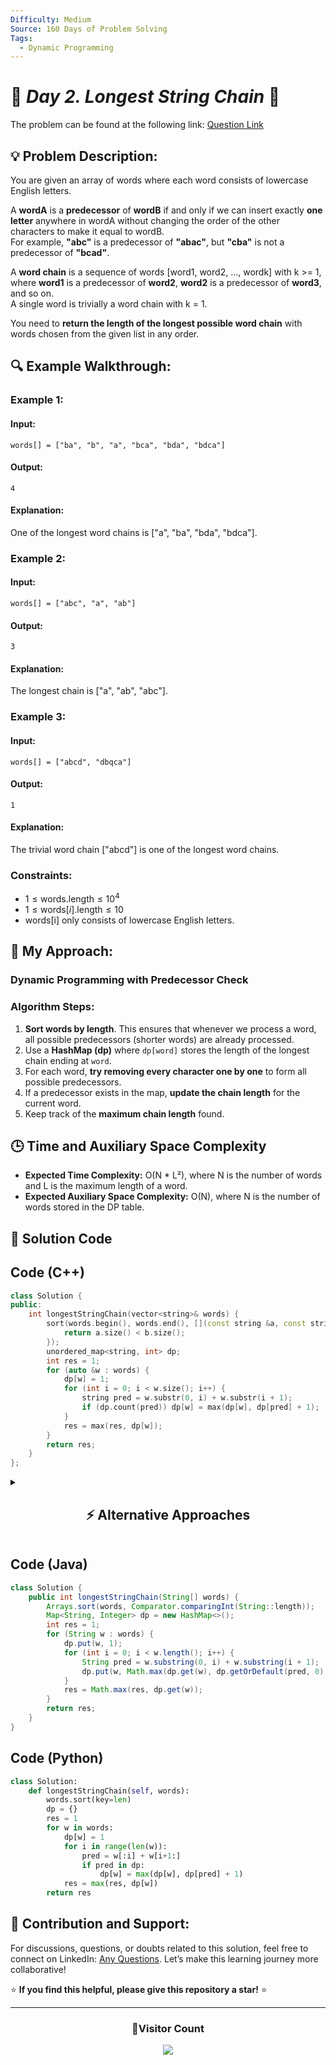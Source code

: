 ```yaml
---
Difficulty: Medium
Source: 160 Days of Problem Solving
Tags:
  - Dynamic Programming
---
```


# 🚀 _Day 2. Longest String Chain_ 🧠

The problem can be found at the following link: [Question Link](https://www.geeksforgeeks.org/batch/gfg-160-problems/track/dynamic-programming-gfg-160/problem/longest-string-chain)

## 💡 **Problem Description:**

You are given an array of words where each word consists of lowercase English letters.

A **wordA** is a **predecessor** of **wordB** if and only if we can insert exactly **one letter** anywhere in wordA without changing the order of the other characters to make it equal to wordB.  
For example, **"abc"** is a predecessor of **"abac"**, but **"cba"** is not a predecessor of **"bcad"**.

A **word chain** is a sequence of words [word1, word2, ..., wordk] with k >= 1, where **word1** is a predecessor of **word2**, **word2** is a predecessor of **word3**, and so on.  
A single word is trivially a word chain with k = 1.

You need to **return the length of the longest possible word chain** with words chosen from the given list in any order.

## 🔍 **Example Walkthrough:**

### **Example 1:**

#### **Input:**

```
words[] = ["ba", "b", "a", "bca", "bda", "bdca"]
```

#### **Output:**

```
4
```

#### **Explanation:**

One of the longest word chains is ["a", "ba", "bda", "bdca"].

### **Example 2:**

#### **Input:**

```
words[] = ["abc", "a", "ab"]
```

#### **Output:**

```
3
```

#### **Explanation:**

The longest chain is ["a", "ab", "abc"].

### **Example 3:**

#### **Input:**

```
words[] = ["abcd", "dbqca"]
```

#### **Output:**

```
1
```

#### **Explanation:**

The trivial word chain ["abcd"] is one of the longest word chains.

### **Constraints:**

- $1 \leq \text{words.length} \leq 10^4$
- $1 \leq \text{words}[i].\text{length} \leq 10$
- words[i] only consists of lowercase English letters.

## 🎯 **My Approach:**

### **Dynamic Programming with Predecessor Check**

### **Algorithm Steps:**

1. **Sort words by length**. This ensures that whenever we process a word, all possible predecessors (shorter words) are already processed.
2. Use a **HashMap (dp)** where `dp[word]` stores the length of the longest chain ending at `word`.
3. For each word, **try removing every character one by one** to form all possible predecessors.
4. If a predecessor exists in the map, **update the chain length** for the current word.
5. Keep track of the **maximum chain length** found.

## 🕒 **Time and Auxiliary Space Complexity**

- **Expected Time Complexity:** O(N \* L²), where N is the number of words and L is the maximum length of a word.
- **Expected Auxiliary Space Complexity:** O(N), where N is the number of words stored in the DP table.

## 📝 **Solution Code**

## **Code (C++)**

```cpp
class Solution {
public:
    int longestStringChain(vector<string>& words) {
        sort(words.begin(), words.end(), [](const string &a, const string &b) {
            return a.size() < b.size();
        });
        unordered_map<string, int> dp;
        int res = 1;
        for (auto &w : words) {
            dp[w] = 1;
            for (int i = 0; i < w.size(); i++) {
                string pred = w.substr(0, i) + w.substr(i + 1);
                if (dp.count(pred)) dp[w] = max(dp[w], dp[pred] + 1);
            }
            res = max(res, dp[w]);
        }
        return res;
    }
};
```

<details>
<summary><h2 align="center">⚡ Alternative Approaches</h2></summary>

## **2️⃣ Dynamic Programming (State Compression)**

### **Algorithm Steps:**

- Use a hashmap `dp` where `dp[word]` stores the length of the longest chain ending at `word`.
- Sort words by length.
- For each word, try removing every character one by one to check all possible predecessors.
- If a predecessor exists, update `dp[word]` as `dp[pred] + 1`.

```cpp
class Solution {
public:
    int longestStringChain(vector<string>& words) {
        unordered_map<string, int> dp;
        int res = 1;
        for (auto &w : words) dp[w] = 1;
        sort(words.begin(), words.end(), [](string &a, string &b) { return a.size() < b.size(); });
        for (auto &w : words)
            for (int i = 0; i < w.size(); i++)
                res = max(res, dp[w] = max(dp[w], dp[w.substr(0, i) + w.substr(i + 1)] + 1));
        return res;
    }
};
```

## 📊 **Comparison of Approaches**

| **Approach**          | ⏱️ **Time Complexity** | 🗂️ **Space Complexity** | ✅ **Pros**           | ⚠️ **Cons**             |
| --------------------- | ---------------------- | ----------------------- | --------------------- | ----------------------- |
| **Sorting + HashMap** | **🟡 O(N \* L²)**      | **🟡 O(N)**             | Simple & Fast         | Needs sorting           |
| **State Compression** | **🟡 O(N \* L²)**      | **🟡 O(N)**             | Slightly more compact | Slightly harder to read |

## 🔔 **Best Choice**

- ✅ Use **Standard DP with HashMap** for readability and clarity.
- ✅ Use **State Compression version** for cleaner, more concise code if you're comfortable with the logic.

</details>

## **Code (Java)**

```java
class Solution {
    public int longestStringChain(String[] words) {
        Arrays.sort(words, Comparator.comparingInt(String::length));
        Map<String, Integer> dp = new HashMap<>();
        int res = 1;
        for (String w : words) {
            dp.put(w, 1);
            for (int i = 0; i < w.length(); i++) {
                String pred = w.substring(0, i) + w.substring(i + 1);
                dp.put(w, Math.max(dp.get(w), dp.getOrDefault(pred, 0) + 1));
            }
            res = Math.max(res, dp.get(w));
        }
        return res;
    }
}
```

## **Code (Python)**

```python
class Solution:
    def longestStringChain(self, words):
        words.sort(key=len)
        dp = {}
        res = 1
        for w in words:
            dp[w] = 1
            for i in range(len(w)):
                pred = w[:i] + w[i+1:]
                if pred in dp:
                    dp[w] = max(dp[w], dp[pred] + 1)
            res = max(res, dp[w])
        return res
```

## 🎯 **Contribution and Support:**

For discussions, questions, or doubts related to this solution, feel free to connect on LinkedIn: [Any Questions](https://www.linkedin.com/in/patel-hetkumar-sandipbhai-8b110525a/). Let’s make this learning journey more collaborative!

⭐ **If you find this helpful, please give this repository a star!** ⭐

---

<div align="center">
  <h3><b>📍Visitor Count</b></h3>
</div>

<p align="center">
  <img src="https://profile-counter.glitch.me/Hunterdii/count.svg" />
</p>
